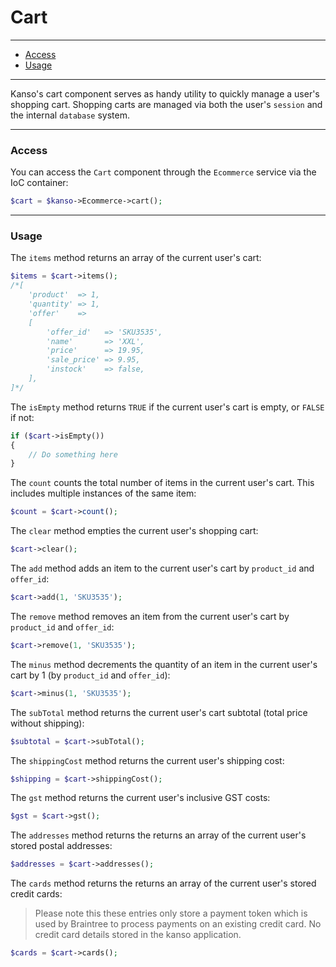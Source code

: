 # Cart

--------------------------------------------------------

- [Access](#access)
- [Usage](#usage)

--------------------------------------------------------

Kanso's cart component serves as handy utility to quickly manage a user's shopping cart. Shopping carts are managed via both the user's `session` and the internal `database` system.

--------------------------------------------------------

### Access

You can access the `Cart` component through the `Ecommerce` service via the IoC container:
```php
$cart = $kanso->Ecommerce->cart();
```

--------------------------------------------------------

### Usage

The `items` method returns an array of the current user's cart:
```php
$items = $cart->items();
/*[
	'product'  => 1,
	'quantity' => 1,
	'offer'    =>
	[
		'offer_id'   => 'SKU3535',
		'name'       => 'XXL',
		'price'      => 19.95,
		'sale_price' => 9.95,
		'instock'    => false,
	],
]*/
```

The `isEmpty` method returns `TRUE` if the current user's cart is empty, or `FALSE` if not:
```php
if ($cart->isEmpty())
{
	// Do something here
}
```

The `count` counts the total number of items in the current user's cart. This includes multiple instances of the same item:
```php
$count = $cart->count();
```

The `clear` method empties the current user's shopping cart:
```php
$cart->clear();
```

The `add` method adds an item to the current user's cart by `product_id` and `offer_id`:
```php
$cart->add(1, 'SKU3535');
```

The `remove` method removes an item from the current user's cart by `product_id` and `offer_id`:
```php
$cart->remove(1, 'SKU3535');
```

The `minus` method decrements the quantity of an item in the current user's cart by 1 (by `product_id` and `offer_id`):
```php
$cart->minus(1, 'SKU3535');
```

The `subTotal` method returns the current user's cart subtotal (total price without shipping):
```php
$subtotal = $cart->subTotal();
```

The `shippingCost` method returns the current user's shipping cost:
```php
$shipping = $cart->shippingCost();
```

The `gst` method returns the current user's inclusive GST costs:
```php
$gst = $cart->gst();
```

The `addresses` method returns the returns an array of the current user's stored postal addresses:
```php
$addresses = $cart->addresses();
```

The `cards` method returns the returns an array of the current user's stored credit cards:

> Please note this these entries only store a payment token which is used by Braintree to process payments on an existing credit card. No credit card details stored in the kanso application.

```php
$cards = $cart->cards();
```




